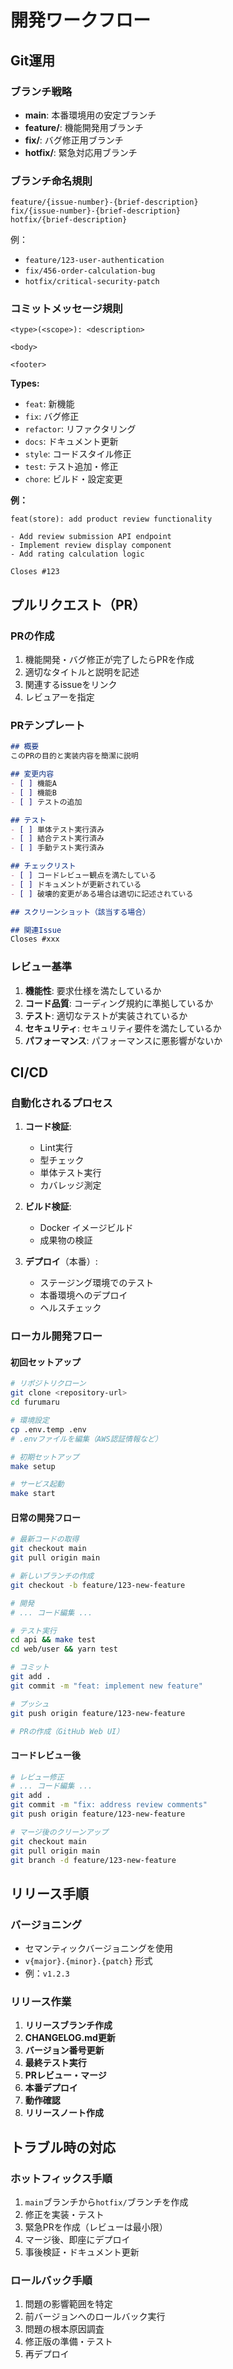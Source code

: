 # 開発ワークフロー

## Git運用

### ブランチ戦略
- **main**: 本番環境用の安定ブランチ
- **feature/**: 機能開発用ブランチ
- **fix/**: バグ修正用ブランチ
- **hotfix/**: 緊急対応用ブランチ

### ブランチ命名規則
```
feature/{issue-number}-{brief-description}
fix/{issue-number}-{brief-description}
hotfix/{brief-description}
```

例：
- `feature/123-user-authentication`
- `fix/456-order-calculation-bug`
- `hotfix/critical-security-patch`

### コミットメッセージ規則
```
<type>(<scope>): <description>

<body>

<footer>
```

**Types:**
- `feat`: 新機能
- `fix`: バグ修正
- `refactor`: リファクタリング
- `docs`: ドキュメント更新
- `style`: コードスタイル修正
- `test`: テスト追加・修正
- `chore`: ビルド・設定変更

**例：**
```
feat(store): add product review functionality

- Add review submission API endpoint
- Implement review display component
- Add rating calculation logic

Closes #123
```

## プルリクエスト（PR）

### PRの作成
1. 機能開発・バグ修正が完了したらPRを作成
2. 適切なタイトルと説明を記述
3. 関連するissueをリンク
4. レビュアーを指定

### PRテンプレート
```markdown
## 概要
このPRの目的と実装内容を簡潔に説明

## 変更内容
- [ ] 機能A
- [ ] 機能B
- [ ] テストの追加

## テスト
- [ ] 単体テスト実行済み
- [ ] 結合テスト実行済み
- [ ] 手動テスト実行済み

## チェックリスト
- [ ] コードレビュー観点を満たしている
- [ ] ドキュメントが更新されている
- [ ] 破壊的変更がある場合は適切に記述されている

## スクリーンショット（該当する場合）

## 関連Issue
Closes #xxx
```

### レビュー基準
1. **機能性**: 要求仕様を満たしているか
2. **コード品質**: コーディング規約に準拠しているか
3. **テスト**: 適切なテストが実装されているか
4. **セキュリティ**: セキュリティ要件を満たしているか
5. **パフォーマンス**: パフォーマンスに悪影響がないか

## CI/CD

### 自動化されるプロセス
1. **コード検証**:
   - Lint実行
   - 型チェック
   - 単体テスト実行
   - カバレッジ測定

2. **ビルド検証**:
   - Docker イメージビルド
   - 成果物の検証

3. **デプロイ**（本番）:
   - ステージング環境でのテスト
   - 本番環境へのデプロイ
   - ヘルスチェック

### ローカル開発フロー

#### 初回セットアップ
```bash
# リポジトリクローン
git clone <repository-url>
cd furumaru

# 環境設定
cp .env.temp .env
# .envファイルを編集（AWS認証情報など）

# 初期セットアップ
make setup

# サービス起動
make start
```

#### 日常の開発フロー
```bash
# 最新コードの取得
git checkout main
git pull origin main

# 新しいブランチの作成
git checkout -b feature/123-new-feature

# 開発
# ... コード編集 ...

# テスト実行
cd api && make test
cd web/user && yarn test

# コミット
git add .
git commit -m "feat: implement new feature"

# プッシュ
git push origin feature/123-new-feature

# PRの作成（GitHub Web UI）
```

#### コードレビュー後
```bash
# レビュー修正
# ... コード編集 ...
git add .
git commit -m "fix: address review comments"
git push origin feature/123-new-feature

# マージ後のクリーンアップ
git checkout main
git pull origin main
git branch -d feature/123-new-feature
```

## リリース手順

### バージョニング
- セマンティックバージョニングを使用
- `v{major}.{minor}.{patch}` 形式
- 例：`v1.2.3`

### リリース作業
1. **リリースブランチ作成**
2. **CHANGELOG.md更新**
3. **バージョン番号更新**
4. **最終テスト実行**
5. **PRレビュー・マージ**
6. **本番デプロイ**
7. **動作確認**
8. **リリースノート作成**

## トラブル時の対応

### ホットフィックス手順
1. `main`ブランチから`hotfix/`ブランチを作成
2. 修正を実装・テスト
3. 緊急PRを作成（レビューは最小限）
4. マージ後、即座にデプロイ
5. 事後検証・ドキュメント更新

### ロールバック手順
1. 問題の影響範囲を特定
2. 前バージョンへのロールバック実行
3. 問題の根本原因調査
4. 修正版の準備・テスト
5. 再デプロイ
